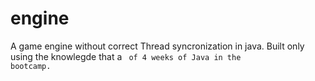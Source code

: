 # engine

A game engine without correct Thread syncronization in java. Built only using the knowlegde that a <Code Cadet_> of 4 weeks of Java in the bootcamp.
